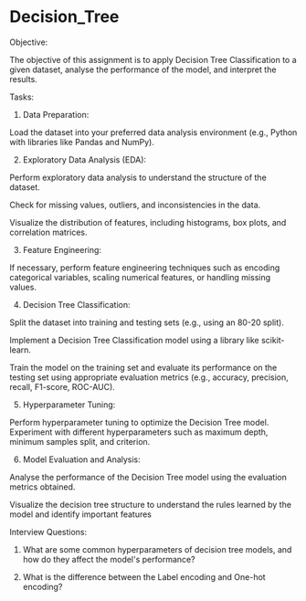 # Decision_Tree

Objective:

The objective of this assignment is to apply Decision Tree Classification to a given dataset, analyse the performance of the model, and interpret the results.

Tasks:

1. Data Preparation:

Load the dataset into your preferred data analysis environment (e.g., Python with libraries like Pandas and NumPy).

2. Exploratory Data Analysis (EDA):

Perform exploratory data analysis to understand the structure of the dataset.

Check for missing values, outliers, and inconsistencies in the data.

Visualize the distribution of features, including histograms, box plots, and correlation matrices.

3. Feature Engineering:

If necessary, perform feature engineering techniques such as encoding categorical variables, scaling numerical features, or handling missing values.

4. Decision Tree Classification:

Split the dataset into training and testing sets (e.g., using an 80-20 split).

Implement a Decision Tree Classification model using a library like scikit-learn.

Train the model on the training set and evaluate its performance on the testing set using appropriate evaluation metrics (e.g., accuracy, precision, recall, F1-score, ROC-AUC).

5. Hyperparameter Tuning:

Perform hyperparameter tuning to optimize the Decision Tree model. Experiment with different hyperparameters such as maximum depth, minimum samples split, and criterion.

6. Model Evaluation and Analysis:

Analyse the performance of the Decision Tree model using the evaluation metrics obtained.

Visualize the decision tree structure to understand the rules learned by the model and identify important features

Interview Questions:

1. What are some common hyperparameters of decision tree models, and how do they affect the model's performance?

2. What is the difference between the Label encoding and One-hot encoding?


